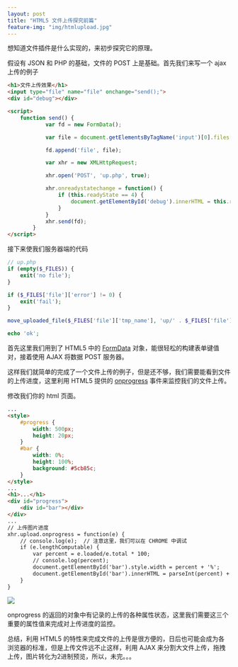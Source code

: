 ```yaml
---
layout: post
title: "HTML5 文件上传探究前篇"
feature-img: "img/htmlupload.jpg"
---
```


想知道文件插件是什么实现的，来初步探究它的原理。

假设有 JSON 和 PHP 的基础，文件的 POST 上是基础。首先我们来写一个 ajax 上传的例子

```html
<h1>文件上传效果</h1>
<input type="file" name="file" onchange="send();">
<div id="debug"></div>

<script>
    function send() {
            var fd = new FormData();

            var file = document.getElementsByTagName('input')[0].files[0];

            fd.append('file', file);

            var xhr = new XMLHttpRequest;

            xhr.open('POST', 'up.php', true);

            xhr.onreadystatechange = function() {
                if (this.readyState == 4) {
                    document.getElementById('debug').innerHTML = this.responseText;
                }
            }
            xhr.send(fd);
        }
</script>
```

接下来使我们服务器端的代码

```php
// up.php
if (empty($_FILES)) {
    exit('no file');
}

if ($_FILES['file']['error'] != 0) {
    exit('fail');
}

move_uploaded_file($_FILES['file']['tmp_name'], 'up/' . $_FILES['file']['name']);

echo 'ok';
```

首先这里我们用到了 HTML5 中的 [FormData](https://developer.mozilla.org/en-US/docs/Web/API/FormData) 对象，能很轻松的构建表单键值对，接着使用 AJAX 将数据 POST 服务器。

这样我们就简单的完成了一个文件上传的例子，但是还不够，我们需要能看到文件的上传进度，这里利用 HTML5 提供的
 [onprogress](https://developer.mozilla.org/en-US/docs/Web/API/XMLHttpRequest/Using_XMLHttpRequest#Monitoring_progress) 事件来监控我们的文件上传。

修改我们你的 html 页面。

```html
...
<style>
    #progress {
        width: 500px;
        height: 20px;
    }
    #bar {
        width: 0%;
        height: 100%;
        background: #5cb85c;
    }
</style>
...
<h1>...</h1>
<div id="progress">
    <div id="bar"></div>
</div>
...
// 上传图片进度
xhr.upload.onprogress = function(e) {
    // console.log(e);  // 注意这里，我们可以在 CHROME 中调试
    if (e.lengthComputable) {
        var percent = e.loaded/e.total * 100;
        // console.log(percent);
        document.getElementById('bar').style.width = percent + '%';
        document.getElementById('bar').innerHTML = parseInt(percent) + '%';
    }
}
```

![](http://ww1.sinaimg.cn/mw690/baa3278fgw1ev4pmghru6j20p907p75p.jpg)

onprogress 的返回的对象中有记录的上传的各种属性状态，这里我们需要这三个重要的属性值来完成对上传进度的监控。

总结，利用 HTML5 的特性来完成文件的上传是很方便的，日后也可能会成为各浏览器的标准，但是上传文件远不止这样，利用 AJAX 来分割大文件上传，拖拽上传，图片转化为2进制预览，所以，未完。。。

